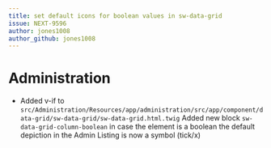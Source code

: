 ```yaml
---
title: set default icons for boolean values in sw-data-grid
issue: NEXT-9596
author: jones1008
author_github: jones1008
---
```

# Administration
*  Added v-if to `src/Administration/Resources/app/administration/src/app/component/data-grid/sw-data-grid/sw-data-grid.html.twig`
   Added new block `sw-data-grid-column-boolean` in case the element is a boolean the default depiction in the Admin Listing is now a symbol (tick/x)
